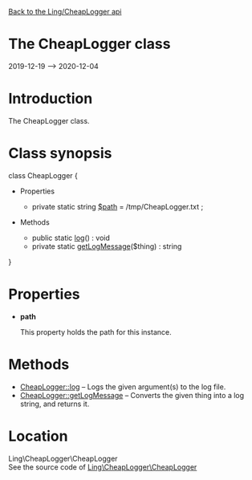 [Back to the Ling/CheapLogger api](https://github.com/lingtalfi/CheapLogger/blob/master/doc/api/Ling/CheapLogger.md)



The CheapLogger class
================
2019-12-19 --> 2020-12-04






Introduction
============

The CheapLogger class.



Class synopsis
==============


class <span class="pl-k">CheapLogger</span>  {

- Properties
    - private static string [$path](#property-path) = /tmp/CheapLogger.txt ;

- Methods
    - public static [log](https://github.com/lingtalfi/CheapLogger/blob/master/doc/api/Ling/CheapLogger/CheapLogger/log.md)() : void
    - private static [getLogMessage](https://github.com/lingtalfi/CheapLogger/blob/master/doc/api/Ling/CheapLogger/CheapLogger/getLogMessage.md)($thing) : string

}




Properties
=============

- <span id="property-path"><b>path</b></span>

    This property holds the path for this instance.
    
    



Methods
==============

- [CheapLogger::log](https://github.com/lingtalfi/CheapLogger/blob/master/doc/api/Ling/CheapLogger/CheapLogger/log.md) &ndash; Logs the given argument(s) to the log file.
- [CheapLogger::getLogMessage](https://github.com/lingtalfi/CheapLogger/blob/master/doc/api/Ling/CheapLogger/CheapLogger/getLogMessage.md) &ndash; Converts the given thing into a log string, and returns it.





Location
=============
Ling\CheapLogger\CheapLogger<br>
See the source code of [Ling\CheapLogger\CheapLogger](https://github.com/lingtalfi/CheapLogger/blob/master/CheapLogger.php)



